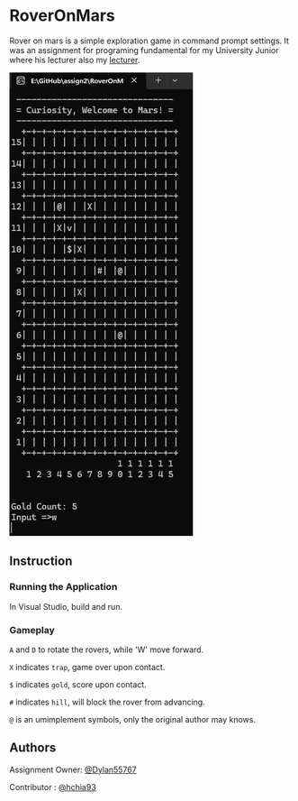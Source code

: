 # RoverOnMars
Rover on mars is a simple exploration game in command prompt settings. 
It was an assignment for programing fundamental for my University Junior where his lecturer also my [lecturer](https://mmuexpert.mmu.edu.my/ypwong).

![Watch the preview](rover-on-mars.gif)

## Instruction
### Running the Application
In Visual Studio, build and run.
   
### Gameplay
`A` and `D` to rotate the rovers, while 'W' move forward.

`X` indicates `trap`, game over upon contact.

`$` indicates `gold`, score upon contact.

`#` indicates `hill`, will block the rover from advancing.

`@` is an umimplement symbols, only the original author may knows.

## Authors
Assignment Owner: [@Dylan55767](https://github.com/Dylan55767)

Contributor : [@hchia93](https://www.github.com/hchia93)
